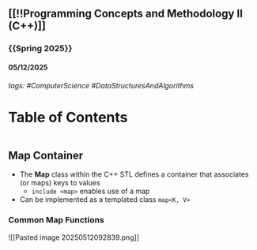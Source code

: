 ## [[!!Programming Concepts and Methodology II (C++)]]
### {{Spring 2025}}
#### 05/12/2025
###### tags: #ComputerScience #DataStructuresAndAlgorithms 

# Table of Contents
```table-of-contents
```
## Map Container
- The **Map** class within the C++ STL defines a  container that associates (or maps) keys to values
	- `include <map>` enables use of a map
- Can be implemented as a templated class `map<K, V>`

### Common Map Functions
![[Pasted image 20250512092839.png]]